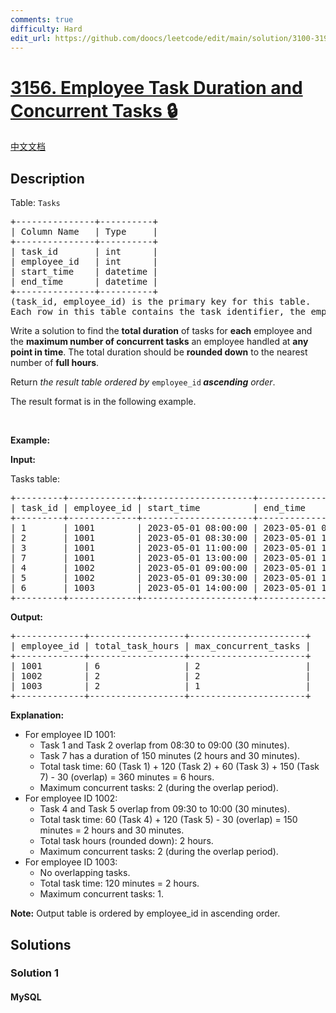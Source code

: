```yaml
---
comments: true
difficulty: Hard
edit_url: https://github.com/doocs/leetcode/edit/main/solution/3100-3199/3156.Employee%20Task%20Duration%20and%20Concurrent%20Tasks/README_EN.md
---
```


<!-- problem:start -->

# [3156. Employee Task Duration and Concurrent Tasks 🔒](https://leetcode.com/problems/employee-task-duration-and-concurrent-tasks)

[中文文档](/solution/3100-3199/3156.Employee%20Task%20Duration%20and%20Concurrent%20Tasks/README.md)

## Description

<!-- description:start -->

<p>Table: <code>Tasks</code></p>

<pre>
+---------------+----------+
| Column Name   | Type     |
+---------------+----------+
| task_id       | int      |
| employee_id   | int      |
| start_time    | datetime |
| end_time      | datetime |
+---------------+----------+
(task_id, employee_id) is the primary key for this table.
Each row in this table contains the task identifier, the employee identifier, and the start and end times of each task.
</pre>

<p>Write a solution to find the <strong>total duration</strong> of tasks for <strong>each</strong> employee and the <strong>maximum number of concurrent tasks</strong> an employee handled at <strong>any point in time</strong>. The total duration should be <strong>rounded down</strong> to the nearest number of <strong>full hours</strong>.</p>

<p>Return <em>the result table ordered by</em>&nbsp;<code>employee_id</code><strong> <em>ascending</em></strong><em> order</em>.</p>

<p>The result format is in the following example.</p>

<p>&nbsp;</p>
<p><strong class="example">Example:</strong></p>

<div class="example-block">
<p><strong>Input:</strong></p>

<p>Tasks table:</p>

<pre class="example-io">
+---------+-------------+---------------------+---------------------+
| task_id | employee_id | start_time          | end_time            |
+---------+-------------+---------------------+---------------------+
| 1       | 1001        | 2023-05-01 08:00:00 | 2023-05-01 09:00:00 |
| 2       | 1001        | 2023-05-01 08:30:00 | 2023-05-01 10:30:00 |
| 3       | 1001        | 2023-05-01 11:00:00 | 2023-05-01 12:00:00 |
| 7       | 1001        | 2023-05-01 13:00:00 | 2023-05-01 15:30:00 |
| 4       | 1002        | 2023-05-01 09:00:00 | 2023-05-01 10:00:00 |
| 5       | 1002        | 2023-05-01 09:30:00 | 2023-05-01 11:30:00 |
| 6       | 1003        | 2023-05-01 14:00:00 | 2023-05-01 16:00:00 |
+---------+-------------+---------------------+---------------------+
</pre>

<p><strong>Output:</strong></p>

<pre class="example-io">
+-------------+------------------+----------------------+
| employee_id | total_task_hours | max_concurrent_tasks |
+-------------+------------------+----------------------+
| 1001        | 6                | 2                    |
| 1002        | 2                | 2                    |
| 1003        | 2                | 1                    |
+-------------+------------------+----------------------+
</pre>

<p><strong>Explanation:</strong></p>

<ul>
	<li>For employee ID 1001:
	<ul>
		<li>Task 1 and Task 2 overlap from 08:30 to 09:00 (30 minutes).</li>
		<li>Task 7 has a duration of 150 minutes (2 hours and 30 minutes).</li>
		<li>Total task time: 60 (Task 1) + 120 (Task 2) + 60 (Task 3) + 150 (Task 7) - 30 (overlap) = 360 minutes = 6 hours.</li>
		<li>Maximum concurrent tasks: 2 (during the overlap period).</li>
	</ul>
	</li>
	<li>For employee ID 1002:
	<ul>
		<li>Task 4 and Task 5 overlap from 09:30 to 10:00 (30 minutes).</li>
		<li>Total task time: 60 (Task 4) + 120 (Task 5) - 30 (overlap) = 150 minutes = 2 hours and 30 minutes.</li>
		<li>Total task hours (rounded down): 2 hours.</li>
		<li>Maximum concurrent tasks: 2 (during the overlap period).</li>
	</ul>
	</li>
	<li>For employee ID 1003:
	<ul>
		<li>No overlapping tasks.</li>
		<li>Total task time: 120 minutes = 2 hours.</li>
		<li>Maximum concurrent tasks: 1.</li>
	</ul>
	</li>
</ul>

<p><b>Note:</b> Output table is ordered by employee_id in ascending order.</p>
</div>

<!-- description:end -->

## Solutions

<!-- solution:start -->

### Solution 1

<!-- tabs:start -->

#### MySQL

```sql

```

<!-- tabs:end -->

<!-- solution:end -->

<!-- problem:end -->
